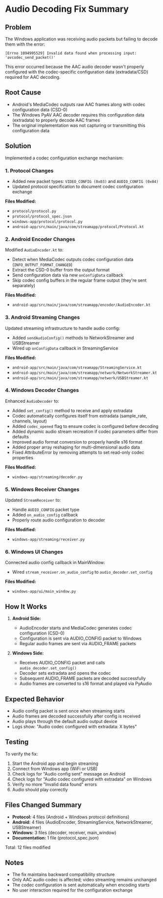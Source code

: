 # Audio Decoding Fix Summary

## Problem
The Windows application was receiving audio packets but failing to decode them with the error:
```
[Errno 1094995529] Invalid data found when processing input: 'avcodec_send_packet()'
```

This error occurred because the AAC audio decoder wasn't properly configured with the codec-specific configuration data (extradata/CSD) required for AAC decoding.

## Root Cause
- Android's MediaCodec outputs raw AAC frames along with codec configuration data (CSD-0)
- The Windows PyAV AAC decoder requires this configuration data (extradata) to properly decode AAC frames
- The original implementation was not capturing or transmitting this configuration data

## Solution
Implemented a codec configuration exchange mechanism:

### 1. Protocol Changes
- Added new packet types: `VIDEO_CONFIG (0x03)` and `AUDIO_CONFIG (0x04)`
- Updated protocol specification to document codec configuration exchange

**Files Modified:**
- `protocol/protocol.py`
- `protocol/protocol_spec.json`
- `windows-app/protocol/protocol.py`
- `android-app/src/main/java/com/streamapp/protocol/Protocol.kt`

### 2. Android Encoder Changes
Modified `AudioEncoder.kt` to:
- Detect when MediaCodec outputs codec configuration data (`INFO_OUTPUT_FORMAT_CHANGED`)
- Extract the CSD-0 buffer from the output format
- Send configuration data via new `onConfigData` callback
- Skip codec config buffers in the regular frame output (they're sent separately)

**Files Modified:**
- `android-app/src/main/java/com/streamapp/encoder/AudioEncoder.kt`

### 3. Android Streaming Changes
Updated streaming infrastructure to handle audio config:
- Added `sendAudioConfig()` methods to NetworkStreamer and USBStreamer
- Wired up `onConfigData` callback in StreamingService

**Files Modified:**
- `android-app/src/main/java/com/streamapp/StreamingService.kt`
- `android-app/src/main/java/com/streamapp/network/NetworkStreamer.kt`
- `android-app/src/main/java/com/streamapp/network/USBStreamer.kt`

### 4. Windows Decoder Changes
Enhanced `AudioDecoder` to:
- Added `set_config()` method to receive and apply extradata
- Codec automatically configures itself from extradata (sample_rate, channels, layout)
- Added `codec_opened` flag to ensure codec is configured before decoding
- Added dynamic audio stream recreation if codec parameters differ from defaults
- Improved audio format conversion to properly handle s16 format
- Added proper array reshaping for multi-dimensional audio data
- Fixed AttributeError by removing attempts to set read-only codec properties

**Files Modified:**
- `windows-app/streaming/decoder.py`

### 5. Windows Receiver Changes
Updated `StreamReceiver` to:
- Handle `AUDIO_CONFIG` packet type
- Added `on_audio_config` callback
- Properly route audio configuration to decoder

**Files Modified:**
- `windows-app/streaming/receiver.py`

### 6. Windows UI Changes
Connected audio config callback in MainWindow:
- Wired `stream_receiver.on_audio_config` to `audio_decoder.set_config`

**Files Modified:**
- `windows-app/ui/main_window.py`

## How It Works

1. **Android Side:**
   - AudioEncoder starts and MediaCodec generates codec configuration (CSD-0)
   - Configuration is sent via AUDIO_CONFIG packet to Windows
   - Regular audio frames are sent via AUDIO_FRAME packets

2. **Windows Side:**
   - Receives AUDIO_CONFIG packet and calls `audio_decoder.set_config()`
   - Decoder sets extradata and opens the codec
   - Subsequent AUDIO_FRAME packets are decoded successfully
   - Audio frames are converted to s16 format and played via PyAudio

## Expected Behavior
- Audio config packet is sent once when streaming starts
- Audio frames are decoded successfully after config is received
- Audio plays through the default audio output device
- Logs show: "Audio codec configured with extradata: X bytes"

## Testing
To verify the fix:
1. Start the Android app and begin streaming
2. Connect from Windows app (WiFi or USB)
3. Check logs for "Audio config sent" message on Android
4. Check logs for "Audio codec configured with extradata" on Windows
5. Verify no more "Invalid data found" errors
6. Audio should play correctly

## Files Changed Summary
- **Protocol:** 4 files (Android + Windows protocol definitions)
- **Android:** 4 files (AudioEncoder, StreamingService, NetworkStreamer, USBStreamer)
- **Windows:** 3 files (decoder, receiver, main_window)
- **Documentation:** 1 file (protocol_spec.json)

Total: 12 files modified

## Notes
- The fix maintains backward compatibility structure
- Only AAC audio codec is affected; video streaming remains unchanged
- The codec configuration is sent automatically when encoding starts
- No user interaction required for the configuration exchange

